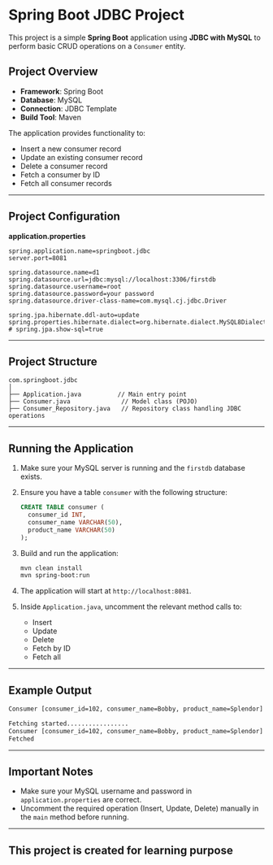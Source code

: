 # Spring Boot JDBC Project

This project is a simple **Spring Boot** application using **JDBC with MySQL** to perform basic CRUD operations on a `Consumer` entity.

## Project Overview

- **Framework**: Spring Boot
- **Database**: MySQL
- **Connection**: JDBC Template
- **Build Tool**: Maven

The application provides functionality to:
- Insert a new consumer record
- Update an existing consumer record
- Delete a consumer record
- Fetch a consumer by ID
- Fetch all consumer records

---

## Project Configuration

**application.properties**
```properties
spring.application.name=springboot.jdbc
server.port=8081

spring.datasource.name=d1
spring.datasource.url=jdbc:mysql://localhost:3306/firstdb
spring.datasource.username=root
spring.datasource.password=your password
spring.datasource.driver-class-name=com.mysql.cj.jdbc.Driver

spring.jpa.hibernate.ddl-auto=update
spring.properties.hibernate.dialect=org.hibernate.dialect.MySQL8Dialect
# spring.jpa.show-sql=true
```

---

## Project Structure

```plaintext
com.springboot.jdbc
│
├── Application.java          // Main entry point
├── Consumer.java              // Model class (POJO)
├── Consumer_Repository.java   // Repository class handling JDBC operations
```

---

## Running the Application

1. Make sure your MySQL server is running and the `firstdb` database exists.
2. Ensure you have a table `consumer` with the following structure:
   ```sql
   CREATE TABLE consumer (
     consumer_id INT,
     consumer_name VARCHAR(50),
     product_name VARCHAR(50)
   );
   ```
3. Build and run the application:
   ```bash
   mvn clean install
   mvn spring-boot:run
   ```
4. The application will start at `http://localhost:8081`.

5. Inside `Application.java`, uncomment the relevant method calls to:
   - Insert
   - Update
   - Delete
   - Fetch by ID
   - Fetch all

---

## Example Output

```bash
Consumer [consumer_id=102, consumer_name=Bobby, product_name=Splendor]

Fetching started.................
Consumer [consumer_id=102, consumer_name=Bobby, product_name=Splendor]
Fetched
```

---

## Important Notes

- Make sure your MySQL username and password in `application.properties` are correct.
- Uncomment the required operation (Insert, Update, Delete) manually in the `main` method before running.

---

## This project is created for learning purpose


